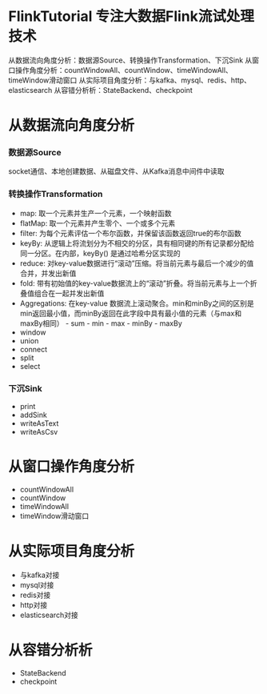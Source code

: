 # FlinkTutorial **专注大数据Flink流试处理**技术
从数据流向角度分析：数据源Source、转换操作Transformation、下沉Sink
从窗口操作角度分析：countWindowAll、countWindow、timeWindowAll、timeWindow滑动窗口
从实际项目角度分析：与kafka、mysql、redis、http、elasticsearch
从容错分析析：StateBackend、checkpoint

# 从数据流向角度分析
### 数据源Source
socket通信、本地创建数据、从磁盘文件、从Kafka消息中间件中读取

### 转换操作Transformation
- map: 取一个元素并生产一个元素，一个映射函数
- flatMap: 取一个元素并产生零个、一个或多个元素
- filter: 为每个元素评估一个布尔函数，并保留该函数返回true的布尔函数
- keyBy: 从逻辑上将流划分为不相交的分区，具有相同键的所有记录都分配给同一分区。在内部，keyBy() 是通过哈希分区实现的
- reduce: 对key-value数据进行“滚动”压缩。将当前元素与最后一个减少的值合并，并发出新值
- fold: 带有初始值的key-value数据流上的“滚动”折叠。将当前元素与上一个折叠值组合在一起并发出新值
- Aggregations: 在key-value 数据流上滚动聚合。min和minBy之间的区别是min返回最小值，而minBy返回在此字段中具有最小值的元素（与max和maxBy相同）
      - sum
      - min
      - max
      - minBy
      - maxBy
- window
- union
- connect
- split
- select


### 下沉Sink
- print
- addSink
- writeAsText
- writeAsCsv


# 从窗口操作角度分析
- countWindowAll
- countWindow
- timeWindowAll
- timeWindow滑动窗口 


# 从实际项目角度分析
- 与kafka对接
- mysql对接
- redis对接
- http对接
- elasticsearch对接


# 从容错分析析
- StateBackend
- checkpoint





